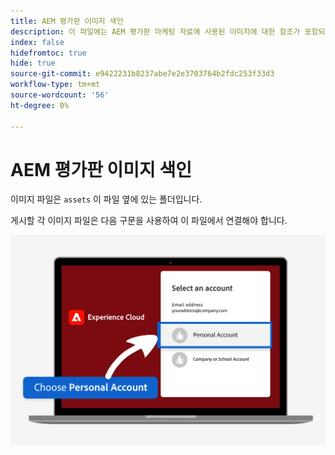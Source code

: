 ```yaml
---
title: AEM 평가판 이미지 색인
description: 이 파일에는 AEM 평가판 마케팅 자료에 사용된 이미지에 대한 참조가 포함되어 있습니다.
index: false
hidefromtoc: true
hide: true
source-git-commit: e9422231b8237abe7e2e3703764b2fdc253f33d3
workflow-type: tm+mt
source-wordcount: '56'
ht-degree: 0%

---
```



# AEM 평가판 이미지 색인

이미지 파일은 `assets` 이 파일 옆에 있는 폴더입니다.

게시할 각 이미지 파일은 다음 구문을 사용하여 이 파일에서 연결해야 합니다.

![체험판 준비 이메일 이미지 개인 계정](./assets/select-personal-account.png)
